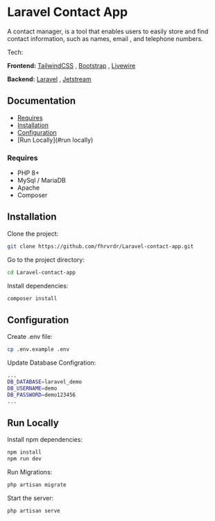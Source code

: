 # Laravel Contact App

A contact manager, is a tool that enables users to easily store and find contact information,
such as names, email , and telephone numbers.

Tech:

**Frontend:** [TailwindCSS](https://tailwindcss.com/) , [Bootstrap](https://getbootstrap.com/) , [Livewire](https://laravel-livewire.com/)


**Backend:** [Laravel](https://laravel.com/) , [Jetstream](https://jetstream.laravel.com/2.x/introduction.html)

## Documentation

* [Requires](#requires)
* [Installation](#installation)
* [Configuration](#configuration)
* [Run Locally](#run locally)





### Requires


- PHP 8+
- MySql / MariaDB
- Apache
- Composer
## Installation

Clone the project:

```bash
git clone https://github.com/fhrvrdr/Laravel-contact-app.git
```
Go to the project directory:
```bash
cd Laravel-contact-app
```
Install dependencies:
```bash
composer install
```

## Configuration

Create .env file:
```bash
cp .env.example .env
```

Update Database Configration:
```bash
...
DB_DATABASE=laravel_demo
DB_USERNAME=demo
DB_PASSWORD=demo123456
...

```

## Run Locally
Install npm dependencies:
```bash
npm install
npm run dev
```
Run Migrations:
```bash
php artisan migrate
```
Start the server:
```bash
php artisan serve
```
